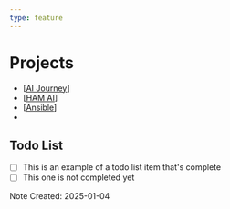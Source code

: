 ```yaml
---
type: feature
---
```


# Projects

- [[AI Journey]]
- [[HAM AI]]
- [[Ansible]]
- 

## Todo List

- [ ] This is an example of a todo list item that's complete
- [ ] This one is not completed yet

Note Created: 2025-01-04




[//begin]: # "Autogenerated link references for markdown compatibility"
[AI Journey]: <Journeys/AI Journey.md> "AI Journey"
[HAM AI]: <Ideas/HAM AI.md> "HAM AI"
[Ansible]: Ansible/Ansible.md "Ansible"
[//end]: # "Autogenerated link references"
